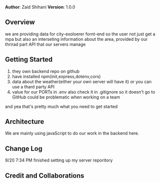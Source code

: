
**Author**: Zaid Shihani
**Version**: 1.0.0 

## Overview
<!-- Provide a high level overview of what this application is and why you are building it, beyond the fact that it's an assignment for this class. (i.e. What's your problem domain?) -->
we are providing data for city-exoloerer fornt-end so the user not just get a mpa but also an interseting information about the area, provided by our thrirad part API that our servers manage
## Getting Started
<!-- What are the steps that a user must take in order to build this app on their own machine and get it running? -->

1. they own backend repo on github 
2. have installed npm(init,express,dotenv,cors)
3. data about the weather(either your own server will have it) or you can use a thard party API 
4. value for our PORTs in .env also check it in .gitignore so it doesn't go to GitHub could be problematic when working on a team

and yea that's pretty much what you need to get started 
## Architecture
<!-- Provide a detailed description of the application design. What technologies (languages, libraries, etc) you're using, and any other relevant design information. -->
We are mainly using javaScript to do our work in the backend here.
## Change Log
<!-- Use this area to document the iterative changes made to your application as each feature is successfully implemented. Use time stamps. Here's an example:

01-01-2001 4:59pm - Application now has a fully-functional express server, with a GET route for the location resource. -->
9/20 7:34 PM finished setting up my server reporitory 

## Credit and Collaborations
